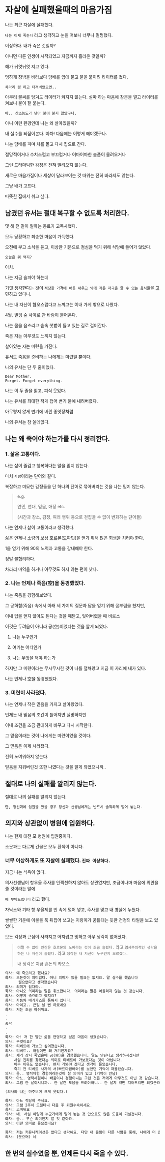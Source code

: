 # 자살에 실패했을때의 마음가짐

나는 최근 자살에 실패했다.

`나는 이제 죽는다` 라고 생각하고 눈을 떠보니 너무나 멀쩡했다.

이상하다. 내가 죽은 것일까?

아니면 다른 인생이 시작되었고 지금까지 흘러온 것일까?

해가 뉘엿뉘엿 지고 있다.

멍하게 창밖을 바라보다 담배를 입에 물고 불을 붙이려 라이터를 켰다.

`차라리 펑 하고 터져버렸으면..`

아무리 불씨를 당겨도 라이터가 켜지지 않는다. 설마 하는 마음에 창문을 열고 라이터를 켜보니 불이 잘 붙는다.

`아.. 산소농도가 낮아 불이 붙지 않았구나.`

아니 이런 환경인데 나는 왜 살아있을까?

내 실수를 되짚어본다.
아차! 다음에는 이렇게 해야겠구나.

나는 담배를 피며 차를 몰고 다시 집으로 간다.

절망적이거나 수치스럽고 부끄럽거나 어마어마한 슬픔이 몰려오거나

그런 드라마틱한 감정은 전혀 밀려오지 않는다.

새로운 마음가짐이나 세상이 달라보이는 것 따위는 전혀 바라지도 않는다.

그냥 배가 고프다.

따뜻한 집에서 쉬고 싶다.

## 남겼던 유서는 절대 복구할 수 없도록 처리한다.

몇 해 전 같이 일하는 동료가 고독사했다.

모두 당황하고 죄송한 마음이 가득했다.

오전에 부고 소식을 듣고, 이상한 기분으로 점심을 먹기 위해 식당에 들어가 앉았다.

`오늘은 뭐 먹지?`

아차.

나는 지금 슬퍼야 하는데

기껏 생각한다는 것이 `적당한 가격에 배를 채우고 뇌에 작은 자극을 줄 수 있는 음식물`을 고민하고 있다니.

나는 내 자신이 혐오스럽다고 느끼고는 이내 가게 밖으로 나왔다.

4월. 빌딩 숲 사이로 찬 바람이 불어온다.

나는 몸을 움츠리고 숲속 햇볕이 들고 있는 길로 걸어간다.

죽은 자는 아무것도 느끼지 않는다.

살아있는 자는 미련을 가진다.

유서도 죽음을 준비하는 나에게는 미련일 뿐이다.

나의 유서는 단 두 줄이었다.

```
Dear Mother.
Forget. Forget everything.
```

나는 이 두 줄을 읽고, 피식 웃었다.

나는 유서를 최대한 작게 접어 변기 물에 내려버렸다.

아무렇지 않게 변기에 버린 종잇장처럼

나의 유서는 참 쓸데없다.

## 나는 왜 죽어야 하는가를 다시 정리한다.

### 1. 삶은 고통이다.

나는 삶이 즐겁고 행복하다는 말을 믿지 않는다.

마치 `사랑`이라는 단어와 같다.

복잡하고 미묘한 감정들을 단 하나의 단어로 묶어버리는 것을 나는 믿지 않는다.

> e.g.
>
> 연민, 연대, 믿음, 애정 etc.
>
> (시간과 장소, 감정, 여러 행위 등으로 걷잡을 수 없이 변화하는 단어들)

나는 언제나 삶이 고통이라고 생각했다.

삶은 언제나 소량의 보상 호르몬(도파민)을 얻기 위해 많은 희생을 치러야 한다.

1을 얻기 위해 90의 노력과 고통을 감내해야 한다.

정말 불합리하다.

차라리 마약을 하거나 아무것도 하지 않는 편이 낫다.

### 2. 나는 언제나 죽음(空)을 동경했었다.

나는 죽음을 경험해보았다.

그 공허함(죽음) 속에서 아래 세 가지의 질문과 답을 얻기 위해 몸부림을 쳤지만,

이내 답을 얻지 않아도 된다는 것을 깨닫고, 잊어버렸을 때 비로소

이것은 두려움이 아니라 공(空)이었다는 것을 알게 되었다.

1. 나는 누구인가

2. 여기는 어디인가

3. 나는 무엇을 해야 하는가

하지만 그 미련이라는 무시무시한 것이 나를 덮쳐왔고 지금 이 자리에 내가 있다.

나는 언제나 空을 동경했었다.

### 3. 미련이 사라졌다.

나는 언제나 작은 믿음을 가지고 살아왔었다.

언제든 내 믿음의 조건이 틀어지면 실망하지만

이내 조건을 조금 관대하게 바꾸고 다시 시작한다.

그 믿음이라는 것이 나에게는 미련이었을 것이다.

그 믿음은 이제 사라졌다.

전혀 노여워하지 않는다.

믿음을 지워버린것 또한 나였다는 것을 알게 되었으니까..


## 절대로 나의 실패를 알리지 않는다.

절대로 나의 실패를 알리지 않는다.

`단, 정신과에 입원을 했을 경우 정신과 선생님에게는 반드시 솔직하게 털어 놓는다.`

## 의지와 상관없이 병원에 입원하다.

나는 현재 대전 모 병원에 입원중이다.

소문과는 다르게 건물은 모두 흰색이 아니다.

### 너무 이상하게도 또 자살에 실패했다. `진짜 이상하다.`

지금 나는 식욕이 없다.

의사선생님이 항우울 주사를 인젝션하지 않아도 상관없지만, 조금이나마 마음에 위안을 줄 것이라는 말에

`예 부탁드립니다` 라고 했다.

자낙스와 기타 항 우울제를 빈 속에 털어 넣고, 주사를 맞고 내 병실에 누웠다.

쌀쌀한 기운에 이불을 푹 뒤집어 쓰고는 지렁이가 꿈틀대는 듯한 천정의 타일을 보고 있었다.

모든 걱정과 근심이 사라지고 어지럽고 멍하고 아무 생각이 없어졌다.

> `어쩔 수 없이 인간은 호르몬의 노예라는 것이 조금 슬펐다.` 라고 `염세주의적인 생각을 하는 나 자신이 슬펐다.` 라고 `생각한 내 자신이 누구인지 모르겠다.`
>
> 내 생각은 지금 혼돈의 카오스

```txt
의사: 왜 죽으려고 했나요?
화자: 모든것이 의미없다. 아니 의미가 있을 필요는 없지요. 말 실수를 했습니다
      필요없다고 생각했습니다
의사: 의미가 없다라..
화자: 아니오 의미라는 말은 취소합니다. 의미라는 말은 어울리지 않는 것 같습니다.
의사: 어떻게 죽으려고 했지요?
화자: 자동차 배기가스를 통해서 입니다.
의사: 아이고.. 큰일 날 뻔 하셨네요
화자: 저는 조금 아쉬워요.
.
.
중략
.
.
화자: 아! 저 한 달만 삶을 연명하고 싶은 마음이 생겼습니다.
의사: 무엇이죠?
화자: 티베트에 가보고 싶어졌습니다.
의사: 티베트.. 하필이면 왜 거기인가요?
화자: 제가 잠시 죽었을때 공(空)을 경험했습니다. 말도 안된다고 생각하시겠지만
    사실 진리를 찾겠다는 의미로 티베트에 가보겠다는 것이 아닙니다.
    아무 이유도 없습니다. 왠지 가봐야 겠다고 생각이 들었습니다.
    죽기 전 티베트 사자의 서(빠드마쌈바와)를 보았던 기억이 떠올랐습니다.
의사: 음.. 영적체험 경험이라는것이 참 의미가 있고 (기억이 안남)
화자: 아뇨. 영적체험이니 배움이니 경험이니는 그런 것은 저에게 아무것도 아닌 것 같습니다. 단지 미련을 쌓을 뿐인 것 같아요. 선생님 고마워요 다음주에 퇴원하겠어요.
의사: 그럼 한 달이시니까.. 한 달간 도움을 드려야하니.. 한 달치 약만 지어드리면 되겠군요.

(의사와 나는 마주보며 크게 웃었다.)

화자: 아뇨 적당히 주세요.
의사: 그럼 2주치 드릴테니 다음 주 퇴원수속하세요.
화자: 고마워요
의사: 네. 사실 이렇게 누군가에게 털어 놓는 것 만으로도 많은 도움이 되실겁니다.
화자: 음.. 무슨 의미인지 알 것 같아요.
의사: 어떤 의미로 들으셨나요?

화자: 저는 커뮤니케이션은 없다고 생각해요. 다만 내 울림이 다른 사람을 통해, 나에게 더 큰 공명이 오도록 하는 것. 그 것이 도움이 된다고 말씀하시는 것이지요?
의사: (웃으며) 네
```


## 한 번의 실수였을 뿐, 언제든 다시 죽을 수 있다.